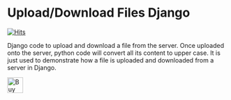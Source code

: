 # Upload/Download Files Django

[![Hits](https://hits.seeyoufarm.com/api/count/incr/badge.svg?url=https%3A%2F%2Fgithub.com%2FMexsonFernandes%2FuploadDownloadFiles-Django&count_bg=%23231582&title_bg=%23555555&icon=&icon_color=%23E7E7E7&title=hits&edge_flat=false)](https://hits.seeyoufarm.com)

Django code to upload and download a file from the server. Once uploaded onto the server, python code will convert all its content to upper case. It is just used to demonstrate how a file is uploaded and downloaded from a server in Django.

<a href='https://ko-fi.com/Y8Y31LBT4' target='_blank'><img height='36' style='border:0px;height:36px;' src='https://cdn.ko-fi.com/cdn/kofi3.png?v=2' border='0' alt='Buy Me a Coffee at ko-fi.com' /></a>
